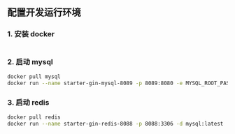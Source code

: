 ## 配置开发运行环境

### 1. 安装 docker

```sh

```

### 2. 启动 mysql

```sh
docker pull mysql
docker run --name starter-gin-mysql-8089 -p 8089:8080 -e MYSQL_ROOT_PASSWORD=12345 -d mysql:latest
```

### 3. 启动 redis

```sh
docker pull redis
docker run --name starter-gin-redis-8088 -p 8088:3306 -d mysql:latest
```
